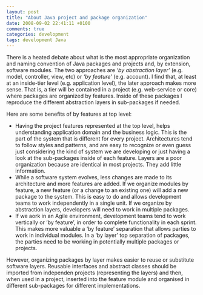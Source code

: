 ```yaml
---
layout: post
title: "About Java project and package organization"
date: 2008-09-02 22:41:11 +0100
comments: true
categories: development
tags: development Java
---
```

There is a heated debate about what is the most appropriate organization and 
naming convention of Java packages and projects and, by extension, software 
modules. The two approaches are *‘by abstraction layer’* (e.g. model, controller, 
view, etc) or *‘by feature’* (e.g. account). I find that, at least at an inside-tier 
level (e.g. application level), the later approach makes more sense. That is, a tier 
will be contained in a project (e.g. web-service or core) where packages are 
organized by features. Inside of these packages I reproduce the different 
abstraction layers in sub-packages if needed.  

Here are some benefits of by features at top level:  

* Having the project features represented at the top level, helps understanding application domain and the business logic. This is the part of the system that is different for every project. Architectures tend to follow styles and patterns, and are easy to recognize or even guess just considering the kind of system we are developing or just having a look at the sub-packages inside of each feature. Layers are a poor organization because are identical in most projects. They add little information.
* While a software system evolves, less changes are made to its architecture and more features are added. If we organize modules by feature, a new feature (or a change to an existing one) will add a new package to the system. This is easy to do and allows development teams to work independently in a single unit. If we organize by abstraction layers, developers will need to work in multiple packages.
* If we aork in an Agile environment, development teams tend to work vertically or ‘by feature’, in order to complete functionality in each sprint. This makes more valuable a ‘by feature’ separation that allows parties to work in individual modules. In a ‘by layer’ top separation of packages, the parties need to be working in potentially multiple packages or projects.  

However, organizing packages by layer makes easier to reuse or substitute software layers. Reusable interfaces and abstract classes should be imported from independen projects (representing the layers) and then, when used in a project, inserted into the feature module and organised in different sub-packages for different implementations.  